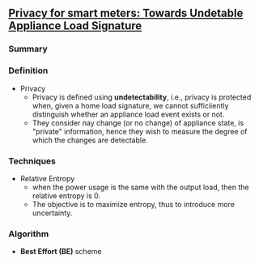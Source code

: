 ## [Privacy for smart meters: Towards Undetable Appliance Load Signature](http://ieeexplore.ieee.org/xpl/login.jsp?tp=&arnumber=5622047)


### Summary

### Definition
- Privacy
  - Privacy is defined using **undetectability**, i.e., privacy is protected when, given a home load signature, we cannot sufficiiently distinguish whether an appliance load event exists or not.
  - They consider nay change (or no change) of appliance state, is "private" information, hence they wish to measure the degree of which the changes are detectable.

### Techniques
- Relative Entropy
  - when the power usage is the same with the output load, then the relative entropy is 0. 
  - The objective is to maximize entropy, thus to introduce more uncertainty.
  
### Algorithm
- **Best Effort (BE)** scheme
  
